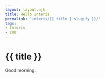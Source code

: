 ```yaml
---
layout: layout.njk
title: Hello Interis
permalink: "interis/{{ title | slugify }}/"
tags:
- Interis
- z80
---
```

# {{ title }}

Good morning.